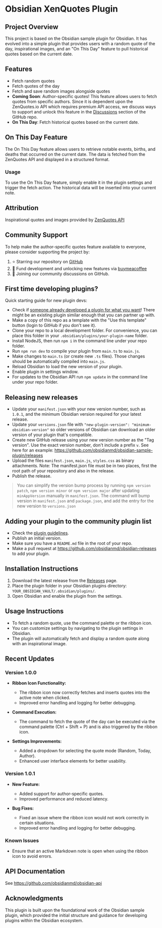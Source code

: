 # Obsidian XenQuotes Plugin

## Project Overview
This project is based on the Obsidian sample plugin for Obsidian. It has evolved into a simple plugin that provides users with a random quote of the day, inspirational images, and an "On This Day" feature to pull historical quotes based on the current date.

## Features
- Fetch random quotes
- Fetch quotes of the day
- Fetch and save random images alongside quotes
- **Coming Soon**: Author-specific quotes! This feature allows users to fetch quotes from specific authors. Since it is dependent upon the ZenQuotes.io API which requires premium API access, we discuss ways to support and unlock this feature in the [Discussions](https://github.com/ubuntpunk/obsidian-xenquotes/discussions) section of the GitHub repo.
- **On This Day**: Fetch historical quotes based on the current date.

## On This Day Feature
The On This Day feature allows users to retrieve notable events, births, and deaths that occurred on the current date. The data is fetched from the ZenQuotes API and displayed in a structured format.

### Usage
To use the On This Day feature, simply enable it in the plugin settings and trigger the fetch action. The historical data will be inserted into your current note.

## Attribution
Inspirational quotes and images provided by [ZenQuotes API](https://zenquotes.io/)

## Community Support
To help make the author-specific quotes feature available to everyone, please consider supporting the project by:
1. ⭐ Starring our repository on [GitHub](https://github.com/ubuntpunk/obsidian-xenquotes)
2. 💝 Fund development and unlocking new features via [buymeacoffee](https://buymeacoffee.com/ubuntupunk)
3. 🤝 Joining our community discussions on GitHub.

## First time developing plugins?

Quick starting guide for new plugin devs:

- Check if [someone already developed a plugin for what you want](https://obsidian.md/plugins)! There might be an existing plugin similar enough that you can partner up with.
- Make a copy of this repo as a template with the "Use this template" button (login to GitHub if you don't see it).
- Clone your repo to a local development folder. For convenience, you can place this folder in your `.obsidian/plugins/your-plugin-name` folder.
- Install NodeJS, then run `npm i` in the command line under your repo folder.
- Run `npm run dev` to compile your plugin from `main.ts` to `main.js`.
- Make changes to `main.ts` (or create new `.ts` files). Those changes should be automatically compiled into `main.js`.
- Reload Obsidian to load the new version of your plugin.
- Enable plugin in settings window.
- For updates to the Obsidian API run `npm update` in the command line under your repo folder.

## Releasing new releases

- Update your `manifest.json` with your new version number, such as `1.0.1`, and the minimum Obsidian version required for your latest release.
- Update your `versions.json` file with `"new-plugin-version": "minimum-obsidian-version"` so older versions of Obsidian can download an older version of your plugin that's compatible.
- Create new GitHub release using your new version number as the "Tag version". Use the exact version number, don't include a prefix `v`. See here for an example: https://github.com/obsidianmd/obsidian-sample-plugin/releases
- Upload the files `manifest.json`, `main.js`, `styles.css` as binary attachments. Note: The manifest.json file must be in two places, first the root path of your repository and also in the release.
- Publish the release.

> You can simplify the version bump process by running `npm version patch`, `npm version minor` or `npm version major` after updating `minAppVersion` manually in `manifest.json`.
> The command will bump version in `manifest.json` and `package.json`, and add the entry for the new version to `versions.json`

## Adding your plugin to the community plugin list

- Check the [plugin guidelines](https://docs.obsidian.md/Plugins/Releasing/Plugin+guidelines).
- Publish an initial version.
- Make sure you have a `README.md` file in the root of your repo.
- Make a pull request at https://github.com/obsidianmd/obsidian-releases to add your plugin.

## Installation Instructions

1. Download the latest release from the [Releases](https://github.com/ubuntupunk/obsidian-xenquotes/releases) page.
2. Place the plugin folder in your Obsidian plugins directory: `YOUR_OBSIDIAN_VAULT/.obsidian/plugins/`.
3. Open Obsidian and enable the plugin from the settings.

## Usage Instructions

- To fetch a random quote, use the command palette or the ribbon icon.
- You can customize settings by navigating to the plugin settings in Obsidian.
- The plugin will automatically fetch and display a random quote along with an inspirational image.

## Recent Updates

### Version 1.0.0

- **Ribbon Icon Functionality:** 
  - The ribbon icon now correctly fetches and inserts quotes into the active note when clicked.
  - Improved error handling and logging for better debugging.

- **Command Execution:** 
  - The command to fetch the quote of the day can be executed via the command palette (Ctrl + Shift + P) and is also triggered by the ribbon icon.

- **Settings Improvements:** 
  - Added a dropdown for selecting the quote mode (Random, Today, Author).
  - Enhanced user interface elements for better usability.

### Version 1.0.1

- **New Feature:** 
  - Added support for author-specific quotes.
  - Improved performance and reduced latency.

- **Bug Fixes:** 
  - Fixed an issue where the ribbon icon would not work correctly in certain situations.
  - Improved error handling and logging for better debugging.

### Known Issues
- Ensure that an active Markdown note is open when using the ribbon icon to avoid errors.

## API Documentation

See https://github.com/obsidianmd/obsidian-api

## Acknowledgments
This plugin is built upon the foundational work of the Obsidian sample plugin, which provided the initial structure and guidance for developing plugins within the Obsidian ecosystem.
